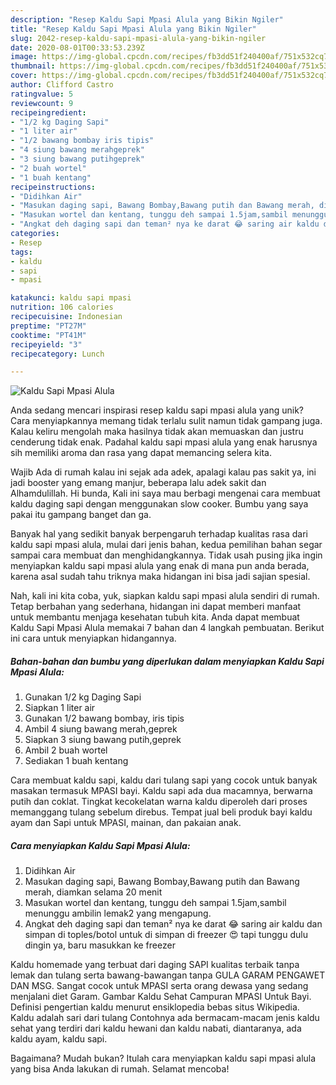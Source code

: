 ```yaml
---
description: "Resep Kaldu Sapi Mpasi Alula yang Bikin Ngiler"
title: "Resep Kaldu Sapi Mpasi Alula yang Bikin Ngiler"
slug: 2042-resep-kaldu-sapi-mpasi-alula-yang-bikin-ngiler
date: 2020-08-01T00:33:53.239Z
image: https://img-global.cpcdn.com/recipes/fb3dd51f240400af/751x532cq70/kaldu-sapi-mpasi-alula-foto-resep-utama.jpg
thumbnail: https://img-global.cpcdn.com/recipes/fb3dd51f240400af/751x532cq70/kaldu-sapi-mpasi-alula-foto-resep-utama.jpg
cover: https://img-global.cpcdn.com/recipes/fb3dd51f240400af/751x532cq70/kaldu-sapi-mpasi-alula-foto-resep-utama.jpg
author: Clifford Castro
ratingvalue: 5
reviewcount: 9
recipeingredient:
- "1/2 kg Daging Sapi"
- "1 liter air"
- "1/2 bawang bombay iris tipis"
- "4 siung bawang merahgeprek"
- "3 siung bawang putihgeprek"
- "2 buah wortel"
- "1 buah kentang"
recipeinstructions:
- "Didihkan Air"
- "Masukan daging sapi, Bawang Bombay,Bawang putih dan Bawang merah, diamkan selama 20 menit"
- "Masukan wortel dan kentang, tunggu deh sampai 1.5jam,sambil menunggu ambilin lemak2 yang mengapung."
- "Angkat deh daging sapi dan teman² nya ke darat 😂 saring air kaldu dan simpan di toples/botol untuk di simpan di freezer 😍 tapi tunggu dulu dingin ya, baru masukkan ke freezer"
categories:
- Resep
tags:
- kaldu
- sapi
- mpasi

katakunci: kaldu sapi mpasi 
nutrition: 106 calories
recipecuisine: Indonesian
preptime: "PT27M"
cooktime: "PT41M"
recipeyield: "3"
recipecategory: Lunch

---
```



![Kaldu Sapi Mpasi Alula](https://img-global.cpcdn.com/recipes/fb3dd51f240400af/751x532cq70/kaldu-sapi-mpasi-alula-foto-resep-utama.jpg)

Anda sedang mencari inspirasi resep kaldu sapi mpasi alula yang unik? Cara menyiapkannya memang tidak terlalu sulit namun tidak gampang juga. Kalau keliru mengolah maka hasilnya tidak akan memuaskan dan justru cenderung tidak enak. Padahal kaldu sapi mpasi alula yang enak harusnya sih memiliki aroma dan rasa yang dapat memancing selera kita.

Wajib Ada di rumah kalau ini sejak ada adek, apalagi kalau pas sakit ya, ini jadi booster yang emang manjur, beberapa lalu adek sakit dan Alhamdulillah. Hi bunda, Kali ini saya mau berbagi mengenai cara membuat kaldu daging sapi dengan menggunakan slow cooker. Bumbu yang saya pakai itu gampang banget dan ga.

Banyak hal yang sedikit banyak berpengaruh terhadap kualitas rasa dari kaldu sapi mpasi alula, mulai dari jenis bahan, kedua pemilihan bahan segar sampai cara membuat dan menghidangkannya. Tidak usah pusing jika ingin menyiapkan kaldu sapi mpasi alula yang enak di mana pun anda berada, karena asal sudah tahu triknya maka hidangan ini bisa jadi sajian spesial.


Nah, kali ini kita coba, yuk, siapkan kaldu sapi mpasi alula sendiri di rumah. Tetap berbahan yang sederhana, hidangan ini dapat memberi manfaat untuk membantu menjaga kesehatan tubuh kita. Anda dapat membuat Kaldu Sapi Mpasi Alula memakai 7 bahan dan 4 langkah pembuatan. Berikut ini cara untuk menyiapkan hidangannya.

<!--inarticleads1-->

##### Bahan-bahan dan bumbu yang diperlukan dalam menyiapkan Kaldu Sapi Mpasi Alula:

1. Gunakan 1/2 kg Daging Sapi
1. Siapkan 1 liter air
1. Gunakan 1/2 bawang bombay, iris tipis
1. Ambil 4 siung bawang merah,geprek
1. Siapkan 3 siung bawang putih,geprek
1. Ambil 2 buah wortel
1. Sediakan 1 buah kentang


Cara membuat kaldu sapi, kaldu dari tulang sapi yang cocok untuk banyak masakan termasuk MPASI bayi. Kaldu sapi ada dua macamnya, berwarna putih dan coklat. Tingkat kecokelatan warna kaldu diperoleh dari proses memanggang tulang sebelum direbus. Tempat jual beli produk bayi kaldu ayam dan Sapi untuk MPASI, mainan, dan pakaian anak. 

<!--inarticleads2-->

##### Cara menyiapkan Kaldu Sapi Mpasi Alula:

1. Didihkan Air
1. Masukan daging sapi, Bawang Bombay,Bawang putih dan Bawang merah, diamkan selama 20 menit
1. Masukan wortel dan kentang, tunggu deh sampai 1.5jam,sambil menunggu ambilin lemak2 yang mengapung.
1. Angkat deh daging sapi dan teman² nya ke darat 😂 saring air kaldu dan simpan di toples/botol untuk di simpan di freezer 😍 tapi tunggu dulu dingin ya, baru masukkan ke freezer


Kaldu homemade yang terbuat dari daging SAPI kualitas terbaik tanpa lemak dan tulang serta bawang-bawangan tanpa GULA GARAM PENGAWET DAN MSG. Sangat cocok untuk MPASI serta orang dewasa yang sedang menjalani diet Garam. Gambar Kaldu Sehat Campuran MPASI Untuk Bayi. Definisi pengertian kaldu menurut ensiklopedia bebas situs Wikipedia. Kaldu adalah sari dari tulang Contohnya ada bermacam-macam jenis kaldu sehat yang terdiri dari kaldu hewani dan kaldu nabati, diantaranya, ada kaldu ayam, kaldu sapi. 

Bagaimana? Mudah bukan? Itulah cara menyiapkan kaldu sapi mpasi alula yang bisa Anda lakukan di rumah. Selamat mencoba!

